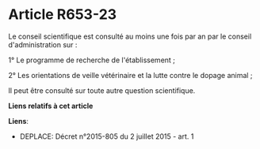 # Article R653-23

Le conseil scientifique est consulté au moins une fois par an par le conseil d'administration sur : 

1° Le programme de recherche de l'établissement ; 

2° Les orientations de veille vétérinaire et la lutte contre le dopage animal ; 

Il peut être consulté sur toute autre question scientifique.

**Liens relatifs à cet article**

**Liens**:

  - DEPLACE: Décret n°2015-805 du 2 juillet 2015 - art. 1
